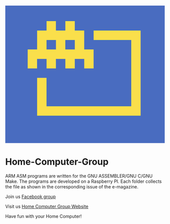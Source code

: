 ![Logo](http://raw.githubusercontent.com/ozw1z5rd/home-computer-group/master/images/LOGO.png?sanitize=true&raw=true)

# Home-Computer-Group

ARM ASM programs are written for the GNU ASSEMBLER/GNU C/GNU Make. The programs are developed on a Raspberry PI.
Each folder collects the file as shown in the corresponding issue of the e-magazine.

Join us [Facebook group](https://fb.com/groups/home.computer) 

Visit us [Home Computer Group Website](https://homecomputer.group) 

Have fun with your Home Computer!

